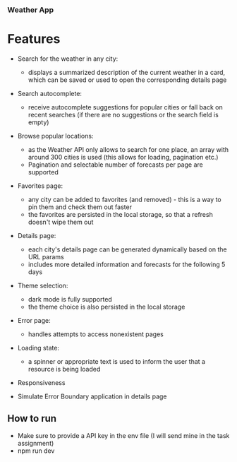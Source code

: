 ### Weather App

# Features

- Search for the weather in any city:

  - displays a summarized description of the current weather in a card, which can be saved or used to open the corresponding details page

- Search autocomplete:

  - receive autocomplete suggestions for popular cities or fall back on recent searches (if there are no suggestions or the search field is empty)

- Browse popular locations:

  - as the Weather API only allows to search for one place, an array with around 300 cities is used (this allows for loading, pagination etc.)
  - Pagination and selectable number of forecasts per page are supported

- Favorites page:

  - any city can be added to favorites (and removed) - this is a way to pin them and check them out faster
  - the favorites are persisted in the local storage, so that a refresh doesn't wipe them out

- Details page:

  - each city's details page can be generated dynamically based on the URL params
  - includes more detailed information and forecasts for the following 5 days

- Theme selection:

  - dark mode is fully supported
  - the theme choice is also persisted in the local storage

- Error page:

  - handles attempts to access nonexistent pages

- Loading state:

  - a spinner or appropriate text is used to inform the user that a resource is being loaded

- Responsiveness

- Simulate Error Boundary application in details page

## How to run

- Make sure to provide a API key in the env file (I will send mine in the task assignment)
- npm run dev
